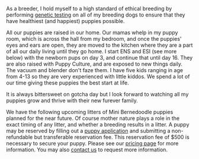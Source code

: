 As a breeder, I hold myself to a high standard of ethical breeding by performing [genetic testing](/meet-the-dogs/genetic-testing) on all of my breeding dogs to ensure that they have healthiest (and happiest) puppies possible.

All our puppies are raised in our home. Our mamas whelp in my puppy room, which is across the hall from my bedroom, and once the puppies' eyes and ears are open, they are moved to the kitchen where they are a part of all our daily living until they go home. I start ENS and ESI (see more below) with the newborn pups on day 3, and continue that until day 16. They are also raised with Puppy Culture, and are exposed to new things daily. The vacuum and blender don't faze them. I have five kids ranging in age from 4-13 so they are very experienced with little kiddos. We spend a lot of our time giving these puppies the best start at life.

It is always bittersweet on gotcha day but I look forward to watching all my puppies grow and thrive with their new furever family.

We have the following upcoming litters of Mini Bernedoodle puppies planned for the near future. Of course mother nature plays a role in the exact timing of any litter, and whether a breeding results in a litter. A puppy may be reserved by filling out a [puppy application](/puppies/application) and submitting a non-refundable but transferable reservation fee. This reservation fee of $500 is necessary to secure your puppy. Please see our [pricing page](/puppies/policies-and-pricing) for more information. You may also [contact us](/contact) to request more information.